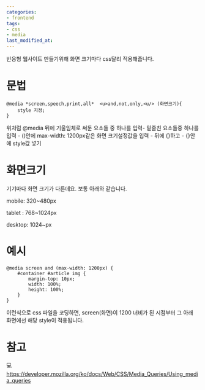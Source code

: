 ```yaml
---
categories:
- frontend
tags:
- css
- media
last_modified_at:
---
```


반응형 웹사이트 만들기위해 화면 크기마다 css달리 적용해줍니다.

# 문법 

```
@media *screen,speech,print,all*  <u>and,not,only,<u/> (화면크기){
	style 지정;
}

```
위처럼 @media 뒤에 기울임체로 써둔 요소들 중 하나를 입력-
 밑줄친 요소들중 하나를 입력 - ()안에 max-width: 1200px같은 화면 크기설정값을 입력 -
뒤에 {}하고 - {}안에 style값 넣기 


# 화면크기

기기마다 화면 크기가 다른데요. 보통 아래와 같습니다. 

mobile: 320~480px

tablet : 768~1024px

desktop: 1024~px


# 예시

```
@media screen and (max-width: 1200px) {
    #container #article img {
        margin-top: 10px;
        width: 100%;
        height: 100%;
    }
}
```

이런식으로 css 파일을 코딩하면, screen(화면)이 1200 너비가 된 시점부터 그 아래 화면에선 해당 style이 적용됩니다. 


# 참고

💻 <https://developer.mozilla.org/ko/docs/Web/CSS/Media_Queries/Using_media_queries>
